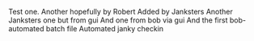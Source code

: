 Test one.
Another hopefully by Robert
Added by Janksters
Another Janksters one but from gui
And one from bob via gui
And the first bob-automated batch file
Automated janky checkin
